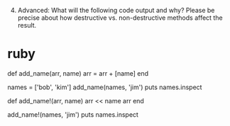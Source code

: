 4.  ​Advanced​: What will the following code output and why? Please be precise about how destructive vs. non-destructive methods affect the result.
<!---->
# ruby

   def add_name(arr, name)
     arr = arr + [name]
   end

   names = ['bob', 'kim']
   add_name(names, 'jim')
   puts names.inspect

   def add_name!(arr, name)
     arr << name
     arr
   end

   add_name!(names, 'jim')
   puts names.inspect